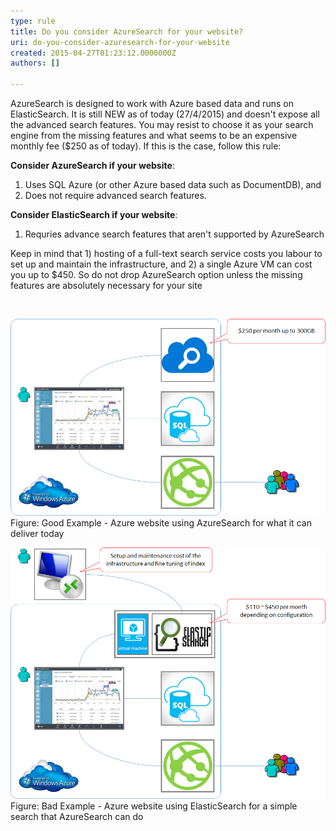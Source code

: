 ```yaml
---
type: rule
title: Do you consider AzureSearch for your website?
uri: do-you-consider-azuresearch-for-your-website
created: 2015-04-27T01:23:12.0000000Z
authors: []

---
```


 
AzureSearch is designed to work with Azure based data and runs on ElasticSearch. It is still NEW as of today (27/4/2015) and doesn't expose all the advanced search features. You may resist to choose it as your search engine from the missing features and what seems to be an expensive monthly fee ($250 as of today). If this is the case, follow this rule:

**Consider AzureSearch if your website**:

1. Uses SQL Azure (or other Azure based data such as DocumentDB), and
2. Does not require advanced search features.






**Consider ElasticSearch if your website**:

1. Requries advance search features that aren't supported by AzureSearch




Keep in mind that 1) hosting of a full-text search service costs you labour to set up and maintain the infrastructure, and 2) a single Azure VM can cost you up to $450. So do not drop AzureSearch option unless the missing features are absolutely necessary for your site






 


​ ​​​

​​​​![Untitled2.png](9c0754_Untitled2.png)
 Figure: Good Example - Azure website using AzureSearch for what it can deliver today 


​​​​![Untitled.png](Untitled.png)
Figure: Bad Example - Azure website using ElasticSearch for a simple search that AzureSearch can do
